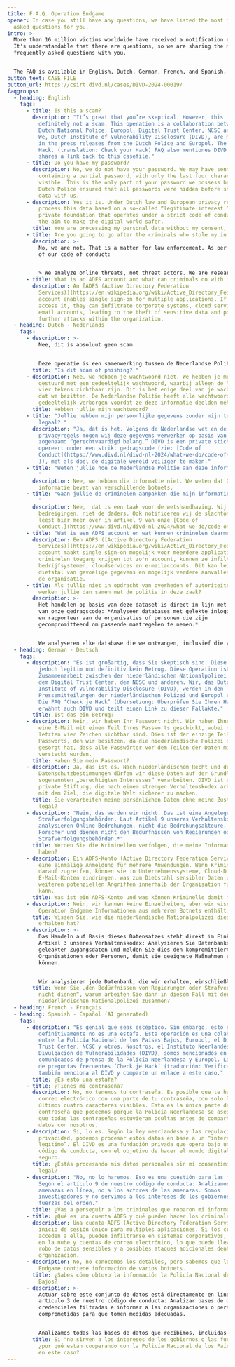 ```yaml
---
title: F.A.Q. Operation Endgame
opener: In case you still have any questions, we have listed the most frequently
  asked questions for you.
intro: >-
  More than 16 million victims worldwide have received a notification email.
  It's understandable that there are questions, so we are sharing the most
  frequently asked questions with you. 


  The FAQ is available in English, Dutch, German, French, and Spanish.
button_text: CASE FILE
button_url: https://csirt.divd.nl/cases/DIVD-2024-00019/
faqgroups:
  - heading: English
    faqs:
      - title: Is this a scam?
        description: "It’s great that you’re skeptical. However, this is legit and
          definitely not a scam. This operation is a collaboration between the
          Dutch National Police, Europol, Digital Trust Center, NCSC and others.
          We, Dutch Institute of Vulnerability Disclosure (DIVD), are mentioned
          in the press releases from the Dutch Police and Europol. The ‘Check je
          Hack. (translation: Check your Hack) FAQ also mentiones DIVD and
          shares a link back to this casefile."
      - title: Do you have my password?
        description: No, we do not have your password. We may have sent you an email
          containing a partial password, with only the last four characters
          visible. This is the only part of your password we possess because the
          Dutch Police ensured that all passwords were hidden before sharing the
          data with us.
      - description: Yes it is. Under Dutch law and European privacy regulations, we can
          process this data based on a so-called “legitimate interest.”DIVD is a
          private foundation that operates under a strict code of conduct, with
          the aim to make the digital world safer.
        title: You are processing my personal data without my consent, is that legal?
      - title: Are you going to go after the criminals who stole my information?
        description: >-
          No, we are not. That is a matter for law enforcement. As per article 9
          of our code of conduct: 


          > We analyze online threats, not threat actors. We are researchers and don’t serve the needs of governments or law enforcement.
      - title: What is an ADFS account and what can criminals do with it?
        description: An [ADFS (Active Directory Federation
          Services)](https://en.wikipedia.org/wiki/Active_Directory_Federation_Services)
          account enables single sign-on for multiple applications. If criminals
          access it, they can infiltrate corporate systems, cloud services, and
          email accounts, leading to the theft of sensitive data and potential
          further attacks within the organization.
  - heading: Dutch - Nederlands
    faqs:
      - description: >-
          Nee, dit is absoluut geen scam. 


          Deze operatie is een samenwerking tussen de Nederlandse Politie, Europol, het Digital Trust Center, NCSC-NL en anderen. Wij, het Dutch Institute of Vulnerability Disclosure (DIVD), worden genoemd in de persberichten van de Nederlandse Politie en Europol. De [‘Check je Hack' FAQ](https://www.politie.nl/informatie/veel-gestelde-vragen-over-check-je-hack.html) vermeldt ook DIVD en deelt een link naar de case van ons CSIRT.
        title: "Is dit scam of phishing? "
      - description: Nee, we hebben je wachtwoord niet. We hebben je mogelijk een e-mail
          gestuurd met een gedeeltelijk wachtwoord, waarbij alleen de laatste
          vier tekens zichtbaar zijn. Dit is het enige deel van je wachtwoord
          dat we bezitten. De Nederlandse Politie heeft alle wachtwoorden
          gedeeltelijk verborgen voordat ze deze informatie deelden met anderen.
        title: Hebben jullie mijn wachtwoord?
      - title: "Jullie hebben mijn persoonlijke gegevens zonder mijn toestemming, is dat
          legaal? "
        description: "Ja, dat is het. Volgens de Nederlandse wet en de Europese
          privacyregels mogen wij deze gegevens verwerken op basis van een
          zogenaamd “gerechtvaardigd belang.” DIVD is een private stichting die
          opereert onder een strikt gedragscode (zie: [Code of
          Conduct](https://www.divd.nl/divd-nl-2024/what-we-do/code-of-conduct/\
          )), met als doel de digitale wereld veiliger te maken."
      - title: "Weten jullie hoe de Nederlandse Politie aan deze informatie is gekomen?
          "
        description: Nee, we hebben die informatie niet. We weten dat Operatie Endgame
          informatie bevat van verschillende botnets.
      - title: "Gaan jullie de criminelen aanpakken die mijn informatie hebben gestolen?
          "
        description: Nee,  dat is een taak voor de wetshandhaving. Wij analyseren online
          bedreigingen, niet de daders. Ook notificeren wij de slachtoffers. Je
          leest hier meer over in artikel 9 van onze [Code of
          Conduct.](https://www.divd.nl/divd-nl-2024/what-we-do/code-of-conduct/)
      - title: "Wat is een ADFS account en wat kunnen criminelen daarmee doen? "
        description: Een ADFS ([Active Directory Federation
          Services)](https://en.wikipedia.org/wiki/Active_Directory_Federation_Services)
          account maakt single sign-on mogelijk voor meerdere applicaties. Als
          criminelen toegang krijgen tot zo'n account, kunnen ze infiltreren in
          bedrijfsystemen, cloudservices en e-mailaccounts. Dit kan leiden tot
          diefstal van gevoelige gegevens en mogelijk verdere aanvallen binnen
          de organisatie.
      - title: Als jullie niet in opdracht van overheden of autoriteiten werkt, waarom
          werken jullie dan samen met de politie in deze zaak?
        description: >-
          Het handelen op basis van deze dataset is direct in lijn met artikel 3
          van onze gedragscode: *Analyseer databases met gelekte inloggegevens
          en rapporteer aan de organisaties of personen die zijn
          gecompromitteerd om passende maatregelen te nemen.*


          We analyseren elke database die we ontvangen, inclusief die van wetshandhaving instanties. We doen dit echter onafhankelijk, zonder enige verplichting of intentie om specifieke informatie in ruil daarvoor te delen.
  - heading: German - Deutsch
    faqs:
      - description: "Es ist großartig, dass Sie skeptisch sind. Diese Operation ist
          jedoch legitim und definitiv kein Betrug. Diese Operation ist eine
          Zusammenarbeit zwischen der niederländischen Nationalpolizei, Europol,
          dem Digital Trust Center, dem NCSC und anderen. Wir, das Dutch
          Institute of Vulnerability Disclosure (DIVD), werden in den
          Pressemitteilungen der niederländischen Polizei und Europol erwähnt.
          Die FAQ ‘Check je Hack’ (Übersetzung: Überprüfen Sie Ihren Hack)
          erwähnt auch DIVD und teilt einen Link zu dieser Fallakte."
        title: Ist das ein Betrug?
      - description: Nein, wir haben Ihr Passwort nicht. Wir haben Ihnen möglicherweise
          eine E-Mail mit einem Teil Ihres Passworts geschickt, wobei nur die
          letzten vier Zeichen sichtbar sind. Dies ist der einzige Teil Ihres
          Passworts, den wir besitzen, da die niederländische Polizei dafür
          gesorgt hat, dass alle Passwörter vor dem Teilen der Daten mit uns
          versteckt wurden.
        title: Haben Sie mein Passwort?
      - description: Ja, das ist es. Nach niederländischem Recht und den europäischen
          Datenschutzbestimmungen dürfen wir diese Daten auf der Grundlage eines
          sogenannten „berechtigten Interesses“ verarbeiten. DIVD ist eine
          private Stiftung, die nach einem strengen Verhaltenskodex arbeitet,
          mit dem Ziel, die digitale Welt sicherer zu machen.
        title: Sie verarbeiten meine persönlichen Daten ohne meine Zustimmung, ist das
          legal?
      - description: "Nein, das werden wir nicht. Das ist eine Angelegenheit für die
          Strafverfolgungsbehörden. Laut Artikel 9 unseres Verhaltenskodex: *Wir
          analysieren Online-Bedrohungen, nicht die Bedrohungsakteure. Wir sind
          Forscher und dienen nicht den Bedürfnissen von Regierungen oder
          Strafverfolgungsbehörden.*"
        title: Werden Sie die Kriminellen verfolgen, die meine Informationen gestohlen
          haben?
      - description: Ein ADFS-Konto (Active Directory Federation Services) ermöglicht
          eine einmalige Anmeldung für mehrere Anwendungen. Wenn Kriminelle
          darauf zugreifen, können sie in Unternehmenssysteme, Cloud-Dienste und
          E-Mail-Konten eindringen, was zum Diebstahl sensibler Daten und zu
          weiteren potenziellen Angriffen innerhalb der Organisation führen
          kann.
        title: Was ist ein ADFS-Konto und was können Kriminelle damit machen?
      - description: Nein, wir kennen keine Einzelheiten, aber wir wissen, dass die
          Operation Endgame Informationen aus mehreren Botnets enthält.
        title: Wissen Sie, wie die niederländische Nationalpolizei diese Informationen
          erhalten hat?
      - description: >-
          Das Handeln auf Basis dieses Datensatzes steht direkt im Einklang mit
          Artikel 3 unseres Verhaltenskodex: Analysieren Sie Datenbanken mit
          geleakten Zugangsdaten und melden Sie dies den kompromittierten
          Organisationen oder Personen, damit sie geeignete Maßnahmen ergreifen
          können.


          Wir analysieren jede Datenbank, die wir erhalten, einschließlich der von Strafverfolgungsbehörden. Wir tun dies jedoch unabhängig, ohne jegliche Verpflichtung oder Absicht, spezifische Informationen im Gegenzug weiterzugeben.
        title: Wenn Sie „den Bedürfnissen von Regierungen oder Strafverfolgungsbehörden
          nicht dienen“, warum arbeiten Sie dann in diesem Fall mit der
          niederländischen Nationalpolizei zusammen?
  - heading: French - Français
  - heading: Spanish - Español (AI generated)
    faqs:
      - description: "Es genial que seas escéptico. Sin embargo, esto es legítimo y
          definitivamente no es una estafa. Esta operación es una colaboración
          entre la Policía Nacional de los Países Bajos, Europol, el Digital
          Trust Center, NCSC y otros. Nosotros, el Instituto Neerlandés de
          Divulgación de Vulnerabilidades (DIVD), somos mencionados en los
          comunicados de prensa de la Policía Neerlandesa y Europol. La sección
          de preguntas frecuentes ‘Check je Hack’ (traducción: Verifica tu Hack)
          también menciona al DIVD y comparte un enlace a este caso."
        title: ¿Es esto una estafa?
      - title: ¿Tienes mi contraseña?
        description: No, no tenemos tu contraseña. Es posible que te hayamos enviado un
          correo electrónico con una parte de tu contraseña, con solo los
          últimos cuatro caracteres visibles. Esta es la única parte de tu
          contraseña que poseemos porque la Policía Neerlandesa se aseguró de
          que todas las contraseñas estuvieran ocultas antes de compartir los
          datos con nosotros.
      - description: Sí, lo es. Según la ley neerlandesa y las regulaciones europeas de
          privacidad, podemos procesar estos datos en base a un “interés
          legítimo”. El DIVD es una fundación privada que opera bajo un estricto
          código de conducta, con el objetivo de hacer el mundo digital más
          seguro.
        title: ¿Estás procesando mis datos personales sin mi consentimiento, es eso
          legal?
      - description: "No, no lo haremos. Eso es una cuestión para las fuerzas del orden.
          Según el artículo 9 de nuestro código de conducta: Analizamos las
          amenazas en línea, no a los actores de las amenazas. Somos
          investigadores y no servimos a los intereses de los gobiernos o las
          fuerzas del orden."
        title: ¿Vas a perseguir a los criminales que robaron mi información?
      - title: ¿Qué es una cuenta ADFS y qué pueden hacer los criminales con ella?
        description: Una cuenta ADFS (Active Directory Federation Services) permite el
          inicio de sesión único para múltiples aplicaciones. Si los criminales
          acceden a ella, pueden infiltrarse en sistemas corporativos, servicios
          en la nube y cuentas de correo electrónico, lo que puede llevar al
          robo de datos sensibles y a posibles ataques adicionales dentro de la
          organización.
      - description: No, no conocemos los detalles, pero sabemos que la Operación
          Endgame contiene información de varios botnets.
        title: ¿Sabes cómo obtuvo la información la Policía Nacional de los Países
          Bajos?
      - description: >-
          Actuar sobre este conjunto de datos está directamente en línea con el
          artículo 3 de nuestro código de conducta: Analizar bases de datos con
          credenciales filtradas e informar a las organizaciones o personas
          comprometidas para que tomen medidas adecuadas.


          Analizamos todas las bases de datos que recibimos, incluidas las de las fuerzas del orden. Sin embargo, lo hacemos de forma independiente, sin ninguna obligación o intención de compartir ninguna información específica a cambio
        title: Si "no sirven a los intereses de los gobiernos o las fuerzas del orden",
          ¿por qué están cooperando con la Policía Nacional de los Países Bajos
          en este caso?
---
```

